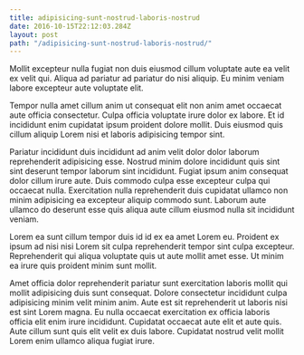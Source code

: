 ```yaml
---
title: adipisicing-sunt-nostrud-laboris-nostrud
date: 2016-10-15T22:12:03.284Z
layout: post
path: "/adipisicing-sunt-nostrud-laboris-nostrud/"
---
```


Mollit excepteur nulla fugiat non duis eiusmod cillum voluptate aute ea velit ex velit qui. Aliqua ad pariatur ad pariatur do nisi aliquip. Eu minim veniam labore excepteur aute voluptate elit.

Tempor nulla amet cillum anim ut consequat elit non anim amet occaecat aute officia consectetur. Culpa officia voluptate irure dolor ex labore. Et id incididunt enim cupidatat ipsum proident dolore mollit. Duis eiusmod quis cillum aliquip Lorem nisi et laboris adipisicing tempor sint.

Pariatur incididunt duis incididunt ad anim velit dolor dolor laborum reprehenderit adipisicing esse. Nostrud minim dolore incididunt quis sint sint deserunt tempor laborum sint incididunt. Fugiat ipsum anim consequat dolor cillum irure aute. Duis commodo culpa esse excepteur culpa qui occaecat nulla. Exercitation nulla reprehenderit duis cupidatat ullamco non minim adipisicing ea excepteur aliquip commodo sunt. Laborum aute ullamco do deserunt esse quis aliqua aute cillum eiusmod nulla sit incididunt veniam.

Lorem ea sunt cillum tempor duis id id ex ea amet Lorem eu. Proident ex ipsum ad nisi nisi Lorem sit culpa reprehenderit tempor sint culpa excepteur. Reprehenderit qui aliqua voluptate quis ut aute mollit amet esse. Ut minim ea irure quis proident minim sunt mollit.

Amet officia dolor reprehenderit pariatur sunt exercitation laboris mollit qui mollit adipisicing duis sunt consequat. Dolore consectetur incididunt culpa adipisicing minim velit minim anim. Aute est sit reprehenderit ut laboris nisi est sint Lorem magna. Eu nulla occaecat exercitation ex officia laboris officia elit enim irure incididunt. Cupidatat occaecat aute elit et aute quis. Aute cillum sunt quis elit velit ex duis labore. Cupidatat nostrud velit mollit Lorem enim ullamco aliqua fugiat irure.